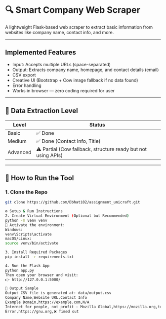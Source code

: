 # 🔍 Smart Company Web Scraper

A lightweight Flask-based web scraper to extract basic information from websites like company name, contact info, and more.

---

##  Implemented Features

- Input: Accepts multiple URLs (space-separated)
- Output: Extracts company name, homepage, and contact details (email)
- CSV export
- Creative UI (Bootstrap + Cow image fallback if no data found)
- Error handling
- Works in browser — zero coding required for user

---

## 🔬 Data Extraction Level

| Level        | Status |
|--------------|--------|
| Basic        | ✅ Done |
| Medium       | ✅ Done (Contact Info, Title) |
| Advanced     | ⚠️ Partial (Cow fallback, structure ready but not using APIs)

---

## 🚀 How to Run the Tool

### 1. Clone the Repo

```bash
git clone https://github.com/Dbhati02/assignment_unicraft.git

⚙️ Setup & Run Instructions
2. Create Virtual Environment (Optional but Recommended)
python -m venv venv
🔄 Activate the environment:
Windows:
venv\Scripts\activate
macOS/Linux:
source venv/bin/activate

3. Install Required Packages
pip install -r requirements.txt

4. Run the Flask App
python app.py
Then open your browser and visit:
👉 http://127.0.0.1:5000/

📁 Output Sample
Output CSV file is generated at: data/output.csv
Company Name,Website URL,Contact Info
Example Domain,https://example.com,N/A
Internet for people, not profit — Mozilla Global,https://mozilla.org,trademark-permissions@mozilla.com
Error,https://gnu.org,❌ Timed out


